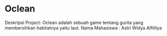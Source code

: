 # Oclean

Deskripsi Project: Oclean adalah sebuah game tentang gurita yang membersihkan habitatnya yaitu laut.
Nama Mahasiswa : Astri Widya Alfilitya
